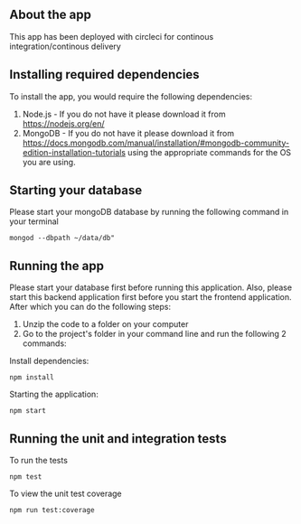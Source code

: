 ## About the app

This app has been deployed with circleci for continous integration/continous delivery

## Installing required dependencies

To install the app, you would require the following dependencies:
1. Node.js - If you do not have it please download it from https://nodejs.org/en/
2. MongoDB - If you do not have it please download it from https://docs.mongodb.com/manual/installation/#mongodb-community-edition-installation-tutorials using the appropriate commands for the OS you are using.

## Starting your database

Please start your mongoDB database by running the following command in your terminal

```
mongod --dbpath ~/data/db"
```

## Running the app

Please start your database first before running this application. Also, please start this backend application first before you start the frontend application. After which you can do the following steps:

1. Unzip the code to a folder on your computer
2. Go to the project's folder in your command line and run the following 2 commands:

Install dependencies:
```
npm install
```

Starting the application:

```
npm start
```

## Running the unit and integration tests

To run the tests

```
npm test
```

To view the unit test coverage

```
npm run test:coverage
```
